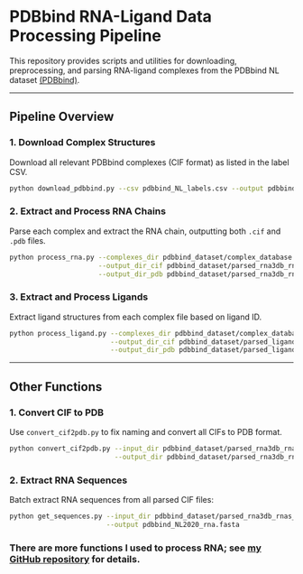 # PDBbind RNA-Ligand Data Processing Pipeline

This repository provides scripts and utilities for downloading, preprocessing, and parsing RNA-ligand complexes from the PDBbind NL dataset [(PDBbind)](https://www.pdbbind-plus.org.cn/). 

---
## Pipeline Overview
### 1. Download Complex Structures
Download all relevant PDBbind complexes (CIF format) as listed in the label CSV.

```bash
python download_pdbbind.py --csv pdbbind_NL_labels.csv --output pdbbind_dataset/complex_database
```

### 2. Extract and Process RNA Chains
Parse each complex and extract the RNA chain, outputting both `.cif` and `.pdb` files.
```bash
python process_rna.py --complexes_dir pdbbind_dataset/complex_database \
                      --output_dir_cif pdbbind_dataset/parsed_rna3db_rnas_whole \
                      --output_dir_pdb pdbbind_dataset/parsed_rna3db_rnas_whole_pdb
```

### 3. Extract and Process Ligands
Extract ligand structures from each complex file based on ligand ID.
```bash
python process_ligand.py --complexes_dir pdbbind_dataset/complex_database \
                         --output_dir_cif pdbbind_dataset/parsed_ligand \
                         --output_dir_pdb pdbbind_dataset/parsed_ligand_pdb
```

---

## Other Functions

### 1. Convert CIF to PDB
Use `convert_cif2pdb.py` to fix naming and convert all CIFs to PDB format.
```bash
python convert_cif2pdb.py --input_dir pdbbind_dataset/parsed_rna3db_rnas_whole \
                          --output_dir pdbbind_dataset/parsed_rna3db_rnas_whole_pdb
```
### 2. Extract RNA Sequences
Batch extract RNA sequences from all parsed CIF files:
```bash
python get_sequences.py --input_dir pdbbind_dataset/parsed_rna3db_rnas_whole \
                        --output pdbbind_NL2020_rna.fasta
```

### There are more functions I used to process RNA; see [my GitHub repository](https://github.com/LinTzuTang/rna_tools) for details.
